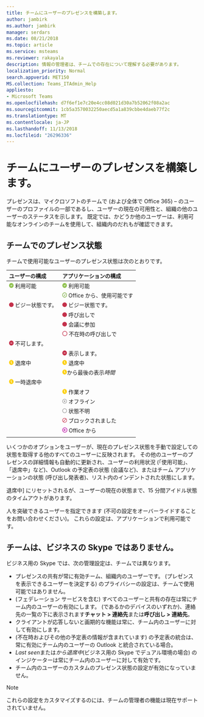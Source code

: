 ```yaml
---
title: チームにユーザーのプレゼンスを構築します。
author: jambirk
ms.author: jambirk
manager: serdars
ms.date: 08/21/2018
ms.topic: article
ms.service: msteams
ms.reviewer: rakayala
description: 情報の管理者は、チームでの存在について理解する必要があります。
localization_priority: Normal
search.appverid: MET150
MS.collection: Teams_ITAdmin_Help
appliesto:
- Microsoft Teams
ms.openlocfilehash: d7f6ef1e7c20e4cc08d021d30a7b52062f08a2ac
ms.sourcegitcommit: 1cb5a3570032250aecd5a1a839cbbe4daeb77f2c
ms.translationtype: MT
ms.contentlocale: ja-JP
ms.lasthandoff: 11/13/2018
ms.locfileid: "26296336"
---
```

# <a name="user-presence-in-teams"></a>チームにユーザーのプレゼンスを構築します。

プレゼンスは、マイクロソフトのチームで (および全体で Office 365) – のユーザーのプロファイルの一部であるし、ユーザーの現在の可用性と、組織の他のユーザーのステータスを示します。 既定では、かどうか他のユーザーは、利用可能なオンラインのチームを使用して、組織内のだれもが確認できます。

## <a name="presence-states-in-teams"></a>チームでのプレゼンス状態

チームで使用可能なユーザーのプレゼンス状態は次のとおりです。

|ユーザーの構成|アプリケーションの構成|
|:--- |:---|
| ![プレゼンスの使用](media/Presence_Available.png) 利用可能|![プレゼンスの使用](media/Presence_Available.png) 利用可能|
|| ![不在時の利用可能です](media/Presence_Available_OOF.png) Office から、使用可能です |
|  ![ビジー状態です。](media/Presence_Busy.png) ビジー状態です。 |  ![ビジー状態です。](media/Presence_Busy.png) ビジー状態です。  |
|| ![ビジー状態です。](media/Presence_Busy.png) 呼び出しで|
|| ![ビジー状態です。](media/Presence_Busy.png) 会議に参加 |
|| ![使用中の不在時](media/Presence_Busy_OOF.png) 不在時の呼び出しで|
|  ![不可します。](media/Presence_DND.png) 不可します。 ||
|| ![不可します。](media/Presence_DND.png) 表示します。|
| ![退席中](media/Presence_Away.png) 退席中| ![退席中](media/Presence_Away.png) 退席中|
|| ![離れた](media/Presence_Away.png)から最後の表示*時間*|
|![退席中](media/Presence_Away.png) 一時退席中| |
|| ![退席中](media/Presence_Away.png)  作業オフ|
|| ![オフライン](media/Presence_Offline.png) オフライン |
|| ![不明です](media/Presence_Unknown.png) 状態不明|
||![ブロック](media/Presence_Blocked.png) ブロックされました |
|| ![不在時](media/Presence_OOF.png) Office から|
|||
 
いくつかのオプションをユーザーが、現在のプレゼンス状態を手動で設定しての状態を取得する他のすべてのユーザーに反映されます。 その他のユーザーのプレゼンスの詳細情報も自動的に更新され、ユーザーの利用状況 (「使用可能」、「退席中」など)、Outlook の予定表の状態 (会議など)、またはチーム アプリケーションの状態 (呼び出し発表者)、リスト内のインデントされた状態にします。

退席中] にリセットされるが、ユーザーの現在の状態まで、15 分間アイドル状態のタイムアウトがあります。

人を突破できるユーザーを指定できます (不可の設定をオーバーライドすることをお問い合わせください)。 これらの設定は、アプリケーションで利用可能です。

## <a name="teams-is-not-skype-for-business"></a>チームは、ビジネスの Skype ではありません。

ビジネス用の Skype では、次の管理設定は、チームでは異なります。
- プレゼンスの共有が常に有効チーム、組織内のユーザーです。 (プレゼンスを表示できるユーザーを決定する) のプライバシーの設定は、チームで使用可能ではありません。
- (フェデレーション サービスを含む) すべてのユーザーと共有の存在は常にチーム内のユーザーの有効にします。 (であるかのデバイスのいずれか)、連絡先の一覧の下に表示されます**チャット > 連絡先**または**呼び出し > 連絡先**。
- クライアントが応答しないと画期的な機能は常に、チーム内のユーザーに対して有効にします。
- (不在時およびその他の予定表の情報が含まれています) の予定表の統合は、常に有効にチーム内のユーザーの Outlook と統合されている場合。
- *Last seen*または*から退席中*(ビジネス用の Skype でデュアル環境の場合) のインジケーターは常にチーム内のユーザーに対して有効です。
- チーム内のユーザーのカスタムのプレゼンス状態の設定が有効になっていません。

> [!NOTE]
> これらの設定をカスタマイズするのには、チームの管理者の機能は現在サポートされていません。